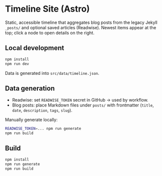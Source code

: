 # Timeline Site (Astro)

Static, accessible timeline that aggregates blog posts from the legacy Jekyll `_posts/` and optional saved articles (Readwise). Newest items appear at the top; click a node to open details on the right.

## Local development

```bash
npm install
npm run dev
```

Data is generated into `src/data/timeline.json`.

## Data generation

- Readwise: set `READWISE_TOKEN` secret in GitHub → used by workflow.
- Blog posts: place Markdown files under `posts/` with frontmatter (`title`, `date`, `description`, `tags`, `slug`).

Manually generate locally:

```bash
READWISE_TOKEN=... npm run generate
npm run build
```

## Build

```bash
npm install
npm run generate
npm run build
```

